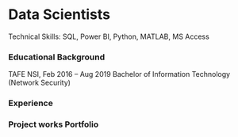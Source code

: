 # Data Scientists
Technical Skills: SQL, Power BI, Python, MATLAB, MS Access

### Educational Background
TAFE NSI, Feb 2016 – Aug 2019 
Bachelor of Information Technology (Network Security) 
### Experience

### Project works Portfolio
